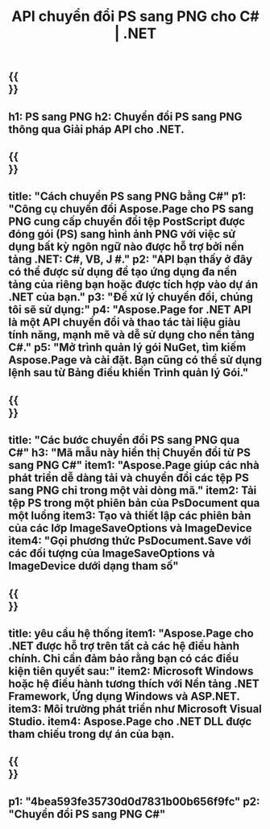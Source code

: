 ﻿---
translation: true
template: /_templates/_conversion-child-net.md
title: API chuyển đổi PS sang PNG cho C# | .NET
url: /net/conversion/ps-to-png/
description: 'Mã mẫu để chuyển đổi PS sang PNG C#. Sử dụng mã ví dụ API để chuyển đổi hàng loạt tệp PS sang PNG trong VB.NET, Asp.NET hoặc bất kỳ ứng dụng dựa trên .NET nào.'
informat: PS
outformat: PNG
otherformats: XPS EPS
---

{{<section banner>}}
---
h1: PS sang PNG
h2: Chuyển đổi PS sang PNG thông qua Giải pháp API cho .NET.
---

{{<section overview>}}
---
title: "Cách chuyển PS sang PNG bằng C#"
p1: "Công cụ chuyển đổi Aspose.Page cho PS sang PNG cung cấp chuyển đổi tệp PostScript được đóng gói (PS) sang hình ảnh PNG với việc sử dụng bất kỳ ngôn ngữ nào được hỗ trợ bởi nền tảng .NET: C#, VB, J #."
p2: "API bạn thấy ở đây có thể được sử dụng để tạo ứng dụng đa nền tảng của riêng bạn hoặc được tích hợp vào dự án .NET của bạn."
p3: "Để xử lý chuyển đổi, chúng tôi sẽ sử dụng:"
p4: "Aspose.Page for .NET API là một API chuyển đổi và thao tác tài liệu giàu tính năng, mạnh mẽ và dễ sử dụng cho nền tảng C#."
p5: "Mở trình quản lý gói NuGet, tìm kiếm Aspose.Page và cài đặt. Bạn cũng có thể sử dụng lệnh sau từ Bảng điều khiển Trình quản lý Gói."
---

{{<section feature1>}}
---
title: "Các bước chuyển đổi PS sang PNG qua C#"
h3: "Mã mẫu này hiển thị Chuyển đổi từ PS sang PNG C#"
item1: "Aspose.Page giúp các nhà phát triển dễ dàng tải và chuyển đổi các tệp PS sang PNG chỉ trong một vài dòng mã."
item2: Tải tệp PS trong một phiên bản của PsDocument qua một luồng
item3: Tạo và thiết lập các phiên bản của các lớp ImageSaveOptions và ImageDevice
item4: "Gọi phương thức PsDocument.Save với các đối tượng của ImageSaveOptions và ImageDevice dưới dạng tham số"
---

{{<section feature2>}}
---
title: yêu cầu hệ thống
item1: "Aspose.Page cho .NET được hỗ trợ trên tất cả các hệ điều hành chính. Chỉ cần đảm bảo rằng bạn có các điều kiện tiên quyết sau:"
item2: Microsoft Windows hoặc hệ điều hành tương thích với Nền tảng .NET Framework, Ứng dụng Windows và ASP.NET.
item3: Môi trường phát triển như Microsoft Visual Studio.
item4: Aspose.Page cho .NET DLL được tham chiếu trong dự án của bạn.
---

{{<section gist>}}
---
p1: "4bea593fe35730d0d7831b00b656f9fc"
p2: "Chuyển đổi PS sang PNG C#"
---

